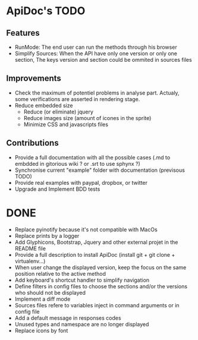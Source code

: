 
ApiDoc's TODO
=============

Features
--------
* RunMode: The end user can run the methods through his browser
* Simplify Sources: When the API have only one version or only one section, The keys version and section could be ommited in sources files


Improvements
------------
* Check the maximum of potentiel problems in analyse part. Actualy, some verifications are asserted in rendering stage.
* Reduce embedded size
    * Reduce (or eliminate) jquery
    * Reduce images size (amount of icones in the sprite)
    * Minimize CSS and javascripts files


Contributions
-------------
* Provide a full documentation with all the possible cases (.md to embdded in gitorious wiki ? or .srt to use sphynx ?)
* Synchronise current "example" folder with documentation (previsous TODO)
* Provide real examples with paypal, dropbox, or twitter
* Upgrade and Implement BDD tests


DONE
====
* Replace pyinotify because it's not compatible with MacOs
* Replace prints by a logger
* Add Glyphicons, Bootstrap, Jquery and other external projet in the README file
* Provide a full description to install ApiDoc (install git + git clone + virtualenv...)
* When user change the displayed version, keep the focus on the same position relative to the active method
* Add keyboard's shortcut handler to simplify navigation
* Define filters in config files to choose the sections and/or the versions who should not be displayed
* Implement a diff mode
* Sources files refere to variables inject in command arguments or in config file
* Add a default message in responses codes
* Unused types and namespace are no longer displayed
* Replace icons by font